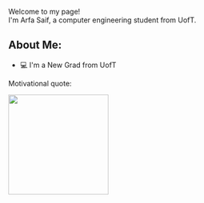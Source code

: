 
<p>Welcome to my page! </br> I'm Arfa Saif, a computer engineering student from UofT. </p>

<h2 align="left"> About Me: </h2>

- :computer: I'm a New Grad from UofT


Motivational quote:

<img src="https://user-images.githubusercontent.com/48233453/153740984-5dceb391-ccc2-4ca4-b69c-a43be7276224.png" width=200>




<!---
ArfaSaif/ArfaSaif is a ✨ special ✨ repository because its `README.md` (this file) appears on your GitHub profile.
You can click the Preview link to take a look at your changes.
--->
